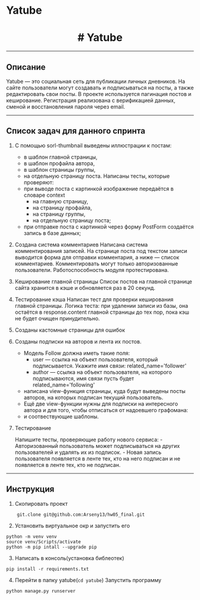 # Yatube 
<h1 align="center"> # Yatube </h1>

___
<h2>Описание</h2>

Yatube — это социальная сеть для публикации личных дневников. 
На сайте пользователи могут создавать и подписываться на посты, а также редактировать свои посты. В проекте используется пагинация постов и кеширование. Регистрация реализована с верификацией данных, сменой и восстановления пароля через email. 

___
<h2>Список задач для данного спринта</h2>

1. С помощью sorl-thumbnail выведены иллюстрации к постам:
    - в шаблон главной страницы,
    - в шаблон профайла автора,
    - в шаблон страницы группы,
    - на отдельную страницу поста.
    Написаны тесты, которые проверяют:
    - при выводе поста с картинкой изображение передаётся в словаре context
        - на главную страницу,
        - на страницу профайла,
        - на страницу группы,
        - на отдельную страницу поста;
    - при отправке поста с картинкой через форму PostForm создаётся запись в базе данных;

2. Создана система комментариев
    Написана система комментирования записей. На странице поста под текстом записи выводится форма для отправки комментария, а ниже — список комментариев. Комментировать могут только авторизованные пользователи. Работоспособность модуля протестирована.
3. Кеширование главной страницы
    Список постов на главной странице сайта хранится в кэше и обновляется раз в 20 секунд.
4. Тестирование кэша
    Написан тест для проверки кеширования главной страницы. Логика теста: при удалении записи из базы, она остаётся в response.content главной страницы до тех пор, пока кэш не будет очищен принудительно.
5. Созданы кастомные страницы для ошибок
6. Созданы подписки на авторов и лента их постов.
    - Модель Follow должна иметь такие поля:
        - user — ссылка на объект пользователя, который подписывается. Укажите имя связи: related_name='follower'
        - author — ссылка на объект пользователя, на которого подписываются, имя связи пусть будет related_name='following'
    - написана view-функция страницы, куда будут выведены посты авторов, на которых подписан текущий пользователь.
    - Ещё две view-функции нужны для подписки на интересного автора и для того, чтобы отписаться от надоевшего графомана:
    - и соотвествующие шаблоны.
7. Тестирование
    
    Напишите тесты, проверяющие работу нового сервиса:
        - Авторизованный пользователь может подписываться на других пользователей и удалять их из подписок.
        - Новая запись пользователя появляется в ленте тех, кто на него подписан и не появляется в ленте тех, кто не подписан.
___ 
<h2>Инструкция</h2>

1. Cкопировать проект 
```
    git.clone git@github.com:Arseny13/hw05_final.git
```
2. Установить виртуальное окр и запустить его 
```
python -m venv venv
source venv/Scripts/activate
python -m pip intall --upgrade pip
```
3. Написать в консоль(установка библеотек)
```
pip install -r requirements.txt
```
4. Перейти в папку yatube(```cd yatube```)
    Запустить программу
```
python manage.py runserver
```
